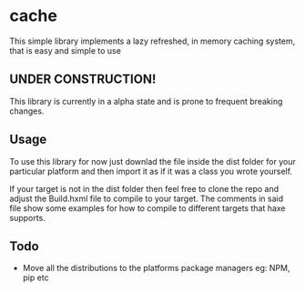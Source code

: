 # cache
This simple library implements a lazy refreshed, in memory caching system, that is easy and simple to use

## UNDER CONSTRUCTION!

This library is currently in a alpha state and is prone to frequent breaking changes.

## Usage

To use this library for now just downlad the file inside the dist folder for your particular platform and then import it as if it was a class you wrote yourself.

If your target is not in the dist folder then feel free to clone the repo and adjust the Build.hxml file to compile to
your target. The comments in said file show some examples for how to compile to different targets that haxe supports.


## Todo
- Move all the distributions to the platforms package managers eg: NPM, pip etc

